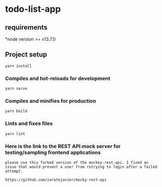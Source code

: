 # todo-list-app

## requirements
*node version >= v13.7.0



## Project setup
```
yarn install
```

### Compiles and hot-reloads for development
```
yarn serve
```

### Compiles and minifies for production
```
yarn build
```

### Lints and fixes files
```
yarn lint
```
### Here is the link to the REST API mock server for testing/sampling frontend applications

```
please use this forked version of the mockey-rest-api. I fixed an issue that would prevent a user from retrying to login after a failed attempt.

https://github.com/zaratejavier/mocky-rest-api



```
